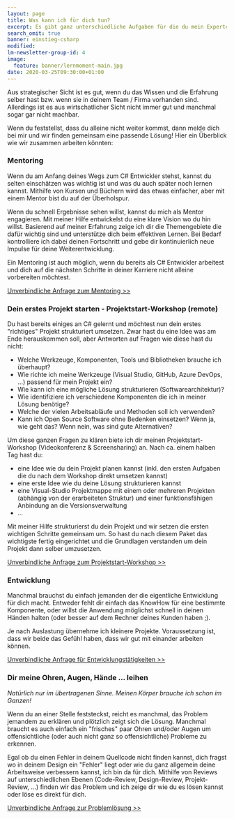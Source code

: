 ```yaml
---
layout: page
title: Was kann ich für dich tun?
excerpt: Es gibt ganz unterschiedliche Aufgaben für die du mein Expertenwissen buchen kannst.
search_omit: true
banner: einstieg-csharp
modified:
lm-newsletter-group-id: 4
image:
  feature: banner/lernmoment-main.jpg
date: 2020-03-25T09:30:00+01:00
---
```


Aus strategischer Sicht ist es gut, wenn du das Wissen und die Erfahrung selber hast bzw. wenn sie in deinem Team / Firma vorhanden sind. Allerdings ist es aus wirtschatlicher Sicht nicht immer gut und manchmal sogar gar nicht machbar.

Wenn du feststellst, dass du alleine nicht weiter kommst, dann melde dich bei mir und wir finden gemeinsam eine passende Lösung! Hier ein Überblick wie wir zusammen arbeiten könnten:

### Mentoring
Wenn du am Anfang deines Wegs zum C# Entwickler stehst, kannst du selten einschätzen was wichtig ist und was du auch später noch lernen kannst. Mithilfe von Kursen und Büchern wird das etwas einfacher, aber mit einem Mentor bist du auf der Überholspur.

Wenn du schnell Ergebnisse sehen willst, kannst du mich als Mentor engagieren. Mit meiner Hilfe entwickelst du eine klare Vision wo du hin willst. Basierend auf meiner Erfahrung zeige ich dir die Themengebiete die dafür wichtig sind und unterstütze dich beim effektiven Lernen. Bei Bedarf kontrolliere ich dabei deinen Fortschritt und gebe dir kontinuierlich neue Impulse für deine Weiterentwicklung.

Ein Mentoring ist auch möglich, wenn du bereits als C# Entwickler arbeitest und dich auf die nächsten Schritte in deiner Karriere nicht alleine vorbereiten möchtest.

<a markdown="0" href="mailto:jan@lernmoment.de?subject=[Mentoring-Anfrage]%20worum%20geht%20es?" class="notice-button">Unverbindliche Anfrage zum Mentoring >></a>

### Dein erstes Projekt starten - Projektstart-Workshop (remote)
Du hast bereits einiges an C# gelernt und möchtest nun dein erstes "richtiges" Projekt strukturiert umsetzen. Zwar hast du eine Idee was am Ende herauskommen soll, aber Antworten auf Fragen wie diese hast du nicht:
- Welche Werkzeuge, Komponenten, Tools und Bibliotheken brauche ich überhaupt?
- Wie richte ich meine Werkzeuge (Visual Studio, GitHub, Azure DevOps, ...) passend für mein Projekt ein?
- Wie kann ich eine mögliche Lösung strukturieren (Softwarearchitektur)?
- Wie identifiziere ich verschiedene Komponenten die ich in meiner Lösung benötige?
- Welche der vielen Arbeitsabläufe und Methoden soll ich verwenden?
- Kann ich Open Source Software ohne Bedenken einsetzen? Wenn ja, wie geht das? Wenn nein, was sind gute Alternativen?

Um diese ganzen Fragen zu klären biete ich dir meinen Projektstart-Workshop (Videokonferenz & Screensharing) an. Nach ca. einem halben Tag hast du:
- eine Idee wie du dein Projekt planen kannst (inkl. den ersten Aufgaben die du nach dem Workshop direkt umsetzen kannst)
- eine erste Idee wie du deine Lösung strukturieren kannst
- eine Visual-Studio Projektmappe mit einem oder mehreren Projekten (abhängig von der erarbeiteten Struktur) und einer funktionsfähigen Anbindung an die Versionsverwaltung
- ...

Mit meiner Hilfe strukturierst du dein Projekt und wir setzen die ersten wichtigen Schritte gemeinsam um. So hast du nach diesem Paket das wichtigste fertig eingerichtet und die Grundlagen verstanden um dein Projekt dann selber umzusetzen.

<a markdown="0" href="mailto:jan@lernmoment.de?subject=[Projektstart-Workshop]%20worum%20geht%20es?" class="notice-button">Unverbindliche Anfrage zum Projektstart-Workshop >></a>

### Entwicklung
Manchmal brauchst du einfach jemanden der die eigentliche Entwicklung für dich macht. Entweder fehlt dir einfach das KnowHow für eine bestimmte Komponente, oder willst die Anwendung möglichst schnell in deinen Händen halten (oder besser auf dem Rechner deines Kunden haben ;).

Je nach Auslastung übernehme ich kleinere Projekte. Voraussetzung ist, dass wir beide das Gefühl haben, dass wir gut mit einander arbeiten können.

<a markdown="0" href="mailto:jan@lernmoment.de?subject=[Entwicklung]%20worum%20geht%20es?" class="notice-button">Unverbindliche Anfrage für Entwicklungstätigkeiten >></a>

### Dir meine Ohren, Augen, Hände ... leihen
*Natürlich nur im übertragenen Sinne. Meinen Körper brauche ich schon im Ganzen!*

Wenn du an einer Stelle feststeckst, reicht es manchmal, das Problem jemandem zu erklären und plötzlich zeigt sich die Lösung. Manchmal braucht es auch einfach ein "frisches" paar Ohren und/oder Augen um offensichtliche (oder auch nicht ganz so offensichtliche) Probleme zu erkennen.

Egal ob du einen Fehler in deinem Quellcode nicht finden kannst, dich fragst wo in deinem Design ein "Fehler" liegt oder wie du ganz allgemein deine Arbeitsweise verbessern kannst, ich bin da für dich. Mithilfe von Reviews auf unterschiedlichen Ebenen (Code-Review, Design-Review, Projekt-Review, ...) finden wir das Problem und ich zeige dir wie du es lösen kannst oder löse es direkt für dich.

<a markdown="0" href="mailto:jan@lernmoment.de?subject=[Problemlösung]%20worum%20geht%20es?" class="notice-button">Unverbindliche Anfrage zur Problemlösung >></a>
